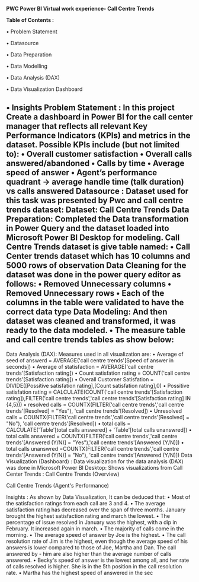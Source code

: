 **PWC Power BI Virtual work experience- Call Centre Trends**
 
**Table of Contents :**

•	Problem Statement

•	Datasource

•	Data Preparation

•	Data Modelling

•	Data Analysis (DAX)

•	Data Visualization Dashboard

•	Insights
Problem Statement :
In this project Create a dashboard in Power BI for the call center manager that reflects all relevant Key Performance Indicators (KPIs) and metrics in the dataset.
Possible KPIs include (but not limited to):
•	Overall customer satisfaction
•	Overall calls answered/abandoned
•	Calls by time
•	Average speed of answer
•	Agent’s performance quadrant -> average handle time (talk duration) vs calls answered
Datasource :
Dataset used for this task was presented by Pwc and call centre trends dataset:
Dataset: Call Centre Trends
Data Preparation:
Completed the Data transformation in Power Query and the dataset loaded into Microsoft Power BI Desktop for modeling.
Call Centre Trends dataset is give table named:
•	Call Center trends dataset which has 10 columns and 5000 rows of observation
Data Cleaning for the dataset was done in the power query editor as follows:
•	Removed Unnecessary columns
•	Removed Unnecessary rows
•	Each of the columns in the table were validated to have the correct data type
Data Modeling:
And then dataset was cleaned and transformed, it was ready to the data modeled.
•	The measure table and call centre trends tables as show below:
- 
Data Analysis (DAX):
Measures used in all visualization are:
•	Average of seed of answerd = AVERAGE('call centre trends'[Speed of answer in seconds])
•	Average of statisfaction = AVERAGE('call centre trends'[Satisfaction rating])
•	Count satisfation rating = COUNT('call centre trends'[Satisfaction rating])
•	Overall Customer Satisfation = DIVIDE([Possitive satisfation rating],[Count satisfation rating],0)
•	Possitive satisfation rating = CALCULATE(COUNT('call centre trends'[Satisfaction rating]),FILTER('call centre trends','call centre trends'[Satisfaction rating] IN {4,5}))
•	resolved calls = COUNTX(FILTER('call centre trends','call centre trends'[Resolved] = "Yes"), 'call centre trends'[Resolved])
•	Unresolved calls = COUNTX(FILTER('call centre trends','call centre trends'[Resolved] = "No"), 'call centre trends'[Resolved])
•	total calls = CALCULATE('Table'[total calls answered] + 'Table'[total calls unanswred])
•	total calls answered = COUNTX(FILTER('call centre trends','call centre trends'[Answered (Y/N)] = "Yes"),'call centre trends'[Answered (Y/N)])
•	total calls unanswred =COUNTX(FILTER('call centre trends','call centre trends'[Answered (Y/N)] = "No"), 'call centre trends'[Answered (Y/N)])
Data Visualization (Dashboard) :
Data visualization for the data analysis (DAX) was done in Microsoft Power BI Desktop:
Shows visualizations from Call Center Trends :
Call Centre Trends (Overview)
 
Call Centre Trends (Agent's Performance)
 
Insights :
As shown by Data Visualization, It can be deduced that:
•	Most of the satisfaction ratings from each call are 3 and 4.
•	The average satisfaction rating has decreased over the span of three months. January brought the highest satisfaction rating and march the lowest.
•	The percentage of issue resolved in January was the highest, with a dip in February. It increased again in march.
•	The majority of calls come in the morning.
•	The average speed of answer by Joe is the highest.
•	The call resolution rate of Jim is the highest, even though the average speed of his answers is lower compared to those of Joe, Martha and Dan. The call answered by - him are also higher than the average number of calls answered.
•	Becky's speed of answer is the lowest among all, and her rate of calls resolved is higher. She is in the 5th position in the call resolution rate.
•	Martha has the highest speed of answered in the sec

